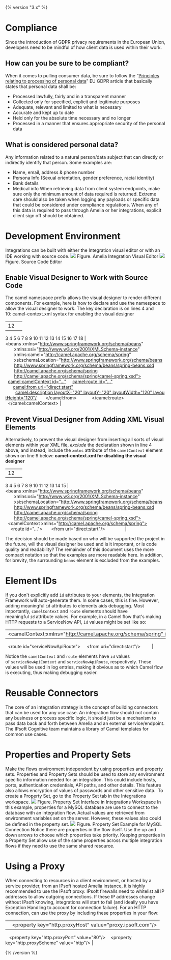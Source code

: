 {% version "3.x" %}
# Compliance
Since the introduction of GDPR privacy requirements in the European Union, developers need to be mindful of how client data is used within their work.
## How can you be sure to be compliant?
When it comes to pulling consumer data, be sure to follow the “[Principles relating to processing of personal data](http://www.privacy-regulation.eu/en/5.htm)” EU GDPR article that basically states that personal data shall be:
-   Processed lawfully, fairly and in a transparent manner
-   Collected only for specified, explicit and legitimate purposes
-   Adequate, relevant and limited to what is necessary
-   Accurate and kept up to date
-   Held only for the absolute time necessary and no longer
-   Processed in a manner that ensures appropriate security of the personal data
## What is considered personal data?
Any information related to a natural person/data subject that can directly or indirectly identify that person. Some examples are:
-   Name, email, address & phone number
-   Persona Info (Sexual orientation, gender preference, racial identity)
-   Bank details
-   Medical info
When retrieving data from client system endpoints, make sure only the minimum amount of data required is returned. Extreme care should also be taken when logging any payloads or specific data that could be considered under compliance regulations. When any of this data is required to pass through Amelia or her integrations, explicit client sign off should be obtained.
# Development Environment
Integrations can be built with either the Integration visual editor or with an IDE working with source code.
![](attachments/11945252/11945253.png)
Figure. Amelia Integration Visual Editor
![](attachments/11945252/11945254.png)
Figure. Source Code Editor
## Enable Visual Designer to Work with Source Code
The camel namespace prefix allows the visual designer to render different components. For example, here is how to declare and use the namespace to allow the visual designer to work. The key declaration is on lines 4 and 10: camel-context.xml syntax for enabling the visual designer

|  |  |
| ----|----|
| 12
3
4
5
6
7
8
9
10
11
12
13
14
15
16
17
18 | <?xml;version="1.0" encoding="UTF-8"?>
<beans xmlns="http://www.springframework.org/schema/beans"
       xmlns:xsi="http://www.w3.org/2001/XMLSchema-instance"
       xmlns:camel="http://camel.apache.org/schema/spring"
       xsi:schemaLocation="http://www.springframework.org/schema/beans
       http://www.springframework.org/schema/beans/spring-beans.xsd
       http://camel.apache.org/schema/spring
       http://camel.apache.org/schema/spring/camel-spring.xsd">
  <camel:camelContext id="...">
    <camel:route id="...">
      <camel:from uri="direct:start">
        <camel:description layoutX="20" layoutY="20" layoutWidth="120" layoutHeight="120"/>
      </camel:from>
      <!-- ... -->
    </camel:route>
  </camel:camelContext>
</beans> |

## Prevent Visual Designer from Adding XML Visual Elements
Alternatively, to prevent the visual designer from inserting all sorts of visual elements within your XML file, *exclude* the declaration shown in line 4 above, and instead, include the `xmlns` attribute of the `camelContext` element shown on line 9 below:
**camel-context.xml for disabling the visual designer**

|  |  |
| ----|----|
| 12
3
4
5
6
7
8
9
10
11
12
13
14
15 | <?xml;version="1.0" encoding="UTF-8"?>
<beans xmlns="http://www.springframework.org/schema/beans"
       xmlns:xsi="http://www.w3.org/2001/XMLSchema-instance"
       xsi:schemaLocation="http://www.springframework.org/schema/beans
       http://www.springframework.org/schema/beans/spring-beans.xsd
       http://camel.apache.org/schema/spring
       http://camel.apache.org/schema/spring/camel-spring.xsd">
  <camelContext xmlns="http://camel.apache.org/schema/spring">
    <route id="...">
      <from uri="direct:start"/>
      <!-- ... -->
    </route>
  </camelContext>
</beans> |

The decision should be made based on who will be supported the project in the future, will the visual designer be used and is it important, or is code quality and readability?
The remainder of this document uses the more compact notation so that the examples are more readable here. In addition, for brevity, the surrounding `beans` element is excluded from the examples.
# Element IDs
If you don't explicitly add `id` attributes to your elements, the Integration Framework will auto-generate them. In some cases, this is fine. However, adding meaningful `id` attributes to elements aids debugging. Most importantly, `camelContext` and `route` elements should have meaningful `id` attribute values.
For example, in a Camel flow that's making HTTP requests to a ServiceNow API, `id` values might be set like so:

|  |
| ----|
| <camelContext;xmlns="http://camel.apache.org/schema/spring" id="serviceNowApiContext">
  <route id="serviceNowApiRoute">
    <from uri="direct:start"/>
    <!-- ... -->
  </route>
</camelContext> |

Notice the `camelContext` and `route` elements have `id` values of `serviceNowApiContext` and `serviceNowApiRoute`, respectively. These values will be used in log entries, making it obvious as to which Camel flow is executing, thus making debugging easier.
# Reusable Connectors
The core of an integration strategy is the concept of building connectors that can be used for any use case. An integration flow should not contain any business or process specific logic, it should just be a mechanism to pass data back and forth between Amelia and an external service/endpoint. The IPsoft Cognitive team maintains a library of Camel templates for common use cases.
# Properties and Property Sets
Make the flows environment independent by using properties and property sets. Properties and Property Sets should be used to store any environment specific information needed for an integration. This could include hosts, ports, authentication credentials, API paths, and other details. This feature also allows encryption of values of passwords and other sensitive data. 
To create a Property Set, go to the Property Set tab in the Integrations workspace.
![](attachments/11945252/11945255.png)
Figure. Property Set Interface in Integrations Workspace
In this example, properties for a MySQL database are use to connect to the database with an integration flow. Actual values are retrieved from environment variables set on the server. However, these values also could be defined in the property set.
![](attachments/11945252/11945256.png)
Figure. Property Set Example for MySQL Connection
Notice there are properties in the flow itself. Use the up and down arrows to choose which properties take priority. Keeping properties in a Property Set allow use of the same properties across multiple integration flows if they need to use the same shared resource.
# Using a Proxy
When connecting to resources in a client environment, or hosted by a service provider, from an IPsoft hosted Amelia instance, it is highly recommended to use the IPsoft proxy. IPsoft firewalls need to whitelist all IP addresses to allow outgoing connections. If these IP addresses change without IPsoft knowing, integrations will start to fail (and ideally you have Exception Handling to account for connection failure). For an HTTP connection, can use the proxy by including these properties in your flow:

|  |
| ----|
| <properties>   <property key="http.proxyHost" value="proxy.ipsoft.com"/>
   <property key="http.proxyPort" value="80"/>
   <property key="http.proxyScheme" value="http"/>
</properties> |

{% /version %}
